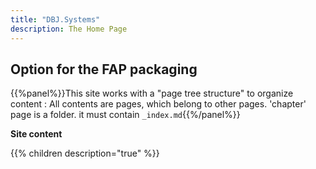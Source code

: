 ```yaml
---
title: "DBJ.Systems"
description: The Home Page
---
```


## Option for the FAP packaging

{{%panel%}}This site works with a "page tree structure" to organize content : All contents are pages, which belong to other pages. 'chapter' page is a folder. it must contain <code>_index.md</code>{{%/panel%}}

**Site content**  

{{% children description="true" %}}



